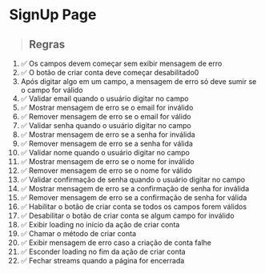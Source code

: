 # SignUp Page

> ## Regras
01. ✅ Os campos devem começar sem exibir mensagem de erro
02. ✅ O botão de criar conta deve começar desabilitado0
03.  Após digitar algo em um campo, a mensagem de erro só deve sumir se o campo for válido
04. ✅ Validar email quando o usuário digitar no campo
05. ✅ Mostrar mensagem de erro se o email for inválido
06. ✅ Remover mensagem de erro se o email for válido
07. ✅ Validar senha quando o usuário digitar no campo
08. ✅ Mostrar mensagem de erro se a senha for inválida
09. ✅ Remover mensagem de erro se a senha for válida
10. ✅ Validar nome quando o usuário digitar no campo
11. ✅ Mostrar mensagem de erro se o nome for inválido
12. ✅ Remover mensagem de erro se o nome for válido
13. ✅ Validar confirmação de senha quando o usuário digitar no campo
14. ✅ Mostrar mensagem de erro se a confirmação de senha for inválida
15. ✅ Remover mensagem de erro se a confirmação de senha for válida
16. ✅ Habilitar o botão de criar conta se todos os campos forem válidos
17. ✅ Desabilitar o botão de criar conta se algum campo for inválido
18. ✅ Exibir loading no início da ação de criar conta
19. ✅ Chamar o método de criar conta
20. ✅ Exibir mensagem de erro caso a criação de conta falhe
21. ✅ Esconder loading no fim da ação de criar conta
22. ✅ Fechar streams quando a página for encerrada